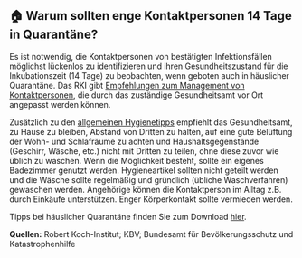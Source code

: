 ## 🏠 Warum sollten enge Kontaktpersonen 14 Tage in Quarantäne?

Es ist notwendig, die Kontaktpersonen von bestätigten Infektionsfällen möglichst lückenlos zu identifizieren und ihren Gesundheitszustand für die Inkubationszeit (14 Tage) zu beobachten, wenn geboten auch in häuslicher Quarantäne. Das RKI gibt [Empfehlungen zum Management von Kontaktpersonen](https://www.rki.de/DE/Content/InfAZ/N/Neuartiges_Coronavirus/Kontaktperson/Dokumente_Tab.html), die durch das zuständige Gesundheitsamt vor Ort angepasst werden können.

Zusätzlich zu den [allgemeinen Hygienetipps](https://www.kbv.de/media/sp/Poster_10_Hygienetipps.pdf) empfiehlt das Gesundheitsamt, zu Hause zu bleiben, Abstand von Dritten zu halten, auf eine gute Belüftung der Wohn- und Schlafräume zu achten und Haushaltsgegenstände (Geschirr, Wäsche, etc.) nicht mit Dritten zu teilen, ohne diese zuvor wie üblich zu waschen. Wenn die Möglichkeit besteht, sollte ein eigenes Badezimmer genutzt werden. Hygieneartikel sollten nicht geteilt werden und die Wäsche sollte regelmäßig und gründlich (übliche Waschverfahren) gewaschen werden. Angehörige können die Kontaktperson im Alltag z.B. durch Einkäufe unterstützen. Enger Körperkontakt sollte vermieden werden.

Tipps bei häuslicher Quarantäne finden Sie zum Download [hier](https://www.bundesgesundheitsministerium.de/fileadmin/Dateien/3_Downloads/C/Coronavirus/COVID-19_Tipps_bei_haeuslicher_Quarantaene.pdf).

**Quellen:** Robert Koch-Institut; KBV; Bundesamt für Bevölkerungsschutz und Katastrophenhilfe
